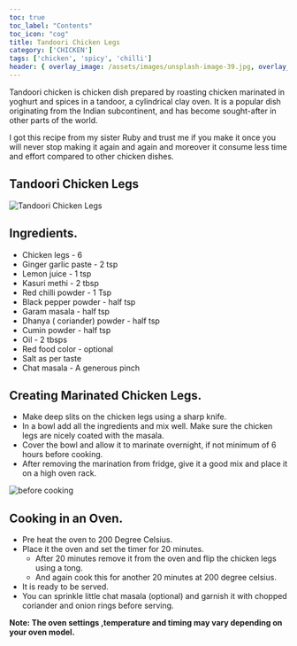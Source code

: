 ```yaml
---
toc: true
toc_label: "Contents"
toc_icon: "cog"
title: Tandoori Chicken Legs
category: ['CHICKEN']
tags: ['chicken', 'spicy', 'chilli']
header: { overlay_image: /assets/images/unsplash-image-39.jpg, overlay_filter: 0.5, teaser: 'https://3.bp.blogspot.com/-cV1KJvlFOOM/WXiq1CZTXsI/AAAAAAAAe48/kZ03unP8Ewk2TVMX4pWL7dz1ZmG7ag2pACLcBGAs/s1600/20170606_191427.jpg', og_image: 'https://3.bp.blogspot.com/-cV1KJvlFOOM/WXiq1CZTXsI/AAAAAAAAe48/kZ03unP8Ewk2TVMX4pWL7dz1ZmG7ag2pACLcBGAs/s1600/20170606_191427.jpg', caption: 'Photo credit: [**Unsplash**](https://unsplash.com)' }
---
```


Tandoori chicken is chicken dish prepared by roasting chicken marinated in yoghurt and spices in a tandoor, a cylindrical clay oven. It is a popular dish originating from the Indian subcontinent, and has become sought-after in other parts of the world.

I got this recipe from my sister Ruby and trust me if you make it once you will never stop making it again and again and moreover it consume less time and effort compared to other chicken dishes.

## Tandoori Chicken Legs

![Tandoori Chicken Legs](https://3.bp.blogspot.com/-cV1KJvlFOOM/WXiq1CZTXsI/AAAAAAAAe48/kZ03unP8Ewk2TVMX4pWL7dz1ZmG7ag2pACLcBGAs/s1600/20170606_191427.jpg)

## Ingredients.

- Chicken legs  - 6
- Ginger garlic paste - 2 tsp
- Lemon juice - 1 tsp
- Kasuri methi - 2 tbsp
- Red chilli powder - 1 Tsp
- Black pepper powder - half tsp
- Garam masala - half tsp
- Dhanya ( coriander) powder -  half tsp
- Cumin powder - half tsp
- Oil - 2 tbsps
- Red food color - optional
- Salt as per taste
- Chat masala - A generous pinch


## Creating Marinated Chicken Legs.

- Make deep slits on the chicken legs using a sharp knife.
- In a bowl add all the ingredients and mix well. Make sure the chicken legs are nicely coated with the masala.
- Cover the bowl and allow it to marinate overnight, if not minimum of 6 hours before cooking.
- After removing the marination from fridge, give it  a good mix and place it on a high oven rack.

![before cooking](https://1.bp.blogspot.com/-LQygrxxLMTc/WXirCaNTLQI/AAAAAAAAe5A/vbMzz0DD4V06uYmUw0UKTcjogEN6bqR_gCLcBGAs/s1600/20170606_175604.jpg)

## Cooking in an Oven.

- Pre heat the oven to 200 Degree Celsius.
- Place it the oven and set the timer for 20 minutes. 
  - After 20 minutes remove it from the oven and flip the chicken legs using a tong.
  - And again cook this for another 20 minutes at 200 degree celsius.
- It is ready to be served. 
- You can sprinkle little chat masala (optional) and garnish it with chopped coriander and onion rings before serving.

**Note: The oven settings ,temperature and timing may vary depending on your oven model.**
